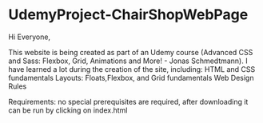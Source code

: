 # UdemyProject-ChairShopWebPage
Hi Everyone,

This website is being created as part of an Udemy course (Advanced CSS and Sass: Flexbox, Grid, Animations and More! - Jonas Schmedtmann).
I have learned a lot during the creation of the site, including:
HTML and CSS fundamentals
Layouts: Floats,Flexbox, and Grid fundamentals
Web Design Rules

Requirements:
no special prerequisites are required, after downloading it can be run by clicking on index.html
